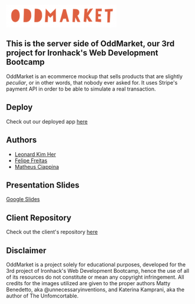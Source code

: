 <img alt="OddMarket Logo" src="https://github.com/LBWKH/OddMarket---Server/blob/master/public/images/logoWrittenOrange.png" width="300px"/>

## This is the server side of **OddMarket**, our 3rd project for Ironhack's Web Development Bootcamp

OddMarket is an ecommerce mockup that sells products that are slightly *peculiar*, or in other words, that nobody ever asked for. It uses Stripe's payment API in order to be able to simulate a real transaction.

## Deploy

Check out our deployed app [here](https://oddmarket.netlify.app)

## Authors

- [Leonard Kim Her](github.com/LBWKH)
- [Felipe Freitas](github.com/sincopeiro)
- [Matheus Ciappina](github.com/mciappina)

## Presentation Slides

[Google Slides](https://docs.google.com/presentation/d/1d7XnHfum8TtoYDmu1JaCfFW9EJYa_txjmPI7AjNWrMg/edit?usp=sharing)

## Client Repository

Check out the client's repository [here](https://github.com/LBWKH/OddMarket---Client)

## Disclaimer

OddMarket is a project solely for educational purposes, developed for the 3rd project of Ironhack's Web Development Bootcamp, hence the use of all of its resources do not constitute or mean any copyright infringement. All credits for the images utilized are given to the proper authors Matty Benedetto, aka @unnecessaryinventions, and Katerina Kamprani, aka the author of The Unfomcortable.
